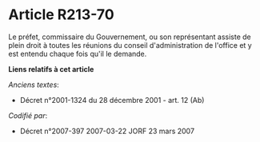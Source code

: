 # Article R213-70

Le préfet, commissaire du Gouvernement, ou son représentant assiste de plein droit à toutes les réunions du conseil
d'administration de l'office et y est entendu chaque fois qu'il le demande.

**Liens relatifs à cet article**

_Anciens textes_:

  - Décret n°2001-1324 du 28 décembre 2001 - art. 12 (Ab)

_Codifié par_:

  - Décret n°2007-397 2007-03-22 JORF 23 mars 2007
